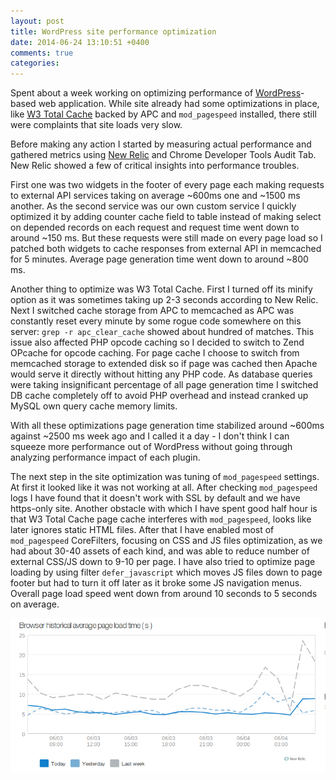 ```yaml
---
layout: post
title: WordPress site performance optimization
date: 2014-06-24 13:10:51 +0400
comments: true
categories:
---
```


Spent about a week working on optimizing performance of
[WordPress](https://wordpress.org)-based web application. While site already had
some optimizations in place, like [W3 Total Cache](https://wordpress.org/plugins/w3-total-cache/) backed by
<abbr>APC</abbr> and `mod_pagespeed` installed, there still were complaints
that site loads very slow.

Before making any action I started by measuring actual performance and gathered
metrics using [New Relic](https://newrelic.com) and Chrome Developer Tools Audit
Tab. New Relic showed a few of critical insights into performance troubles.

First one was two widgets in the footer of every page each making requests to
external <abbr>API</abbr> services taking on average ~600ms one and ~1500 ms
another. As the second service was our own custom service I quickly optimized
it by adding counter cache field to table instead of making select on depended
records on each request and request time went down to around ~150 ms.  But
these requests were still made on every page load so I patched both widgets to
cache responses from external <abbr>API</abbr> in memcached for 5 minutes.
Average page generation time went down to around ~800 ms.

Another thing to optimize was W3 Total Cache. First I turned off its minify
option as it was sometimes taking up 2-3 seconds according to New Relic. Next I
switched cache storage from <abbr>APC</abbr> to memcached as <abbr>APC</abbr>
was constantly reset every minute by some rogue code somewhere on this server:
`grep -r apc_clear_cache` showed about hundred of matches. This issue also
affected <abbr>PHP</abbr> opcode caching so I decided to switch to Zend OPcache
for opcode caching.  For page cache I choose to switch from memcached storage
to extended disk so if page was cached then Apache would serve it directly
without hitting any <abbr>PHP</abbr> code. As database queries were taking
insignificant percentage of all page generation time I switched DB cache
completely off to avoid <abbr>PHP</abbr> overhead and instead cranked up MySQL
own query cache memory limits.

With all these optimizations page generation time stabilized around ~600ms
against ~2500 ms week ago and I called it a day - I don't think I can squeeze
more performance out of WordPress without going through analyzing performance
impact of each plugin.

The next step in the site optimization was tuning of `mod_pagespeed` settings.
At first it looked like it was not working at all. After checking
`mod_pagespeed` logs I have found that it doesn't work with SSL by default and
we have https-only site. Another obstacle with which I have spent good half
hour is that W3 Total Cache page cache interferes with `mod_pagespeed`, looks
like later ignores static HTML files. After that I have enabled most of
`mod_pagespeed` CoreFilters, focusing on CSS and JS files optimization, as we
had about 30-40 assets of each kind, and was able to reduce number of external
CSS/JS down to 9-10 per page. I have also tried to optimize page loading by
using filter `defer_javascript` which moves JS files down to page footer but
had to turn it off later as it broke some JS navigation menus. Overall page
load speed went down from around 10 seconds to 5 seconds on average.

![New Relic Graph](/images/newrelic.png)
